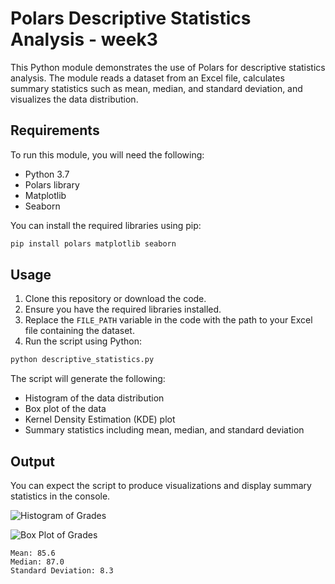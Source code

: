 
# Polars Descriptive Statistics Analysis - week3

This Python module demonstrates the use of Polars for descriptive statistics analysis. The module reads a dataset from an Excel file, calculates summary statistics such as mean, median, and standard deviation, and visualizes the data distribution.

## Requirements

To run this module, you will need the following:

- Python 3.7
- Polars library
- Matplotlib
- Seaborn

You can install the required libraries using pip:

```bash
pip install polars matplotlib seaborn
```

## Usage

1. Clone this repository or download the code.
2. Ensure you have the required libraries installed.
3. Replace the `FILE_PATH` variable in the code with the path to your Excel file containing the dataset.
4. Run the script using Python:

```bash
python descriptive_statistics.py
```

The script will generate the following:

- Histogram of the data distribution
- Box plot of the data
- Kernel Density Estimation (KDE) plot
- Summary statistics including mean, median, and standard deviation


## Output

You can expect the script to produce visualizations and display summary statistics in the console.

![Histogram of Grades](histogram.png)

![Box Plot of Grades](boxplot.png)


```
Mean: 85.6
Median: 87.0
Standard Deviation: 8.3
```

